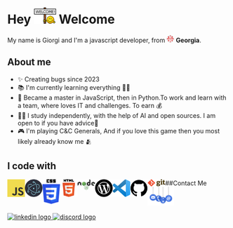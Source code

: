 <h1> Hey <img src="./assets/welcome.gif" width="50" /> Welcome</h1>

<p> My name is Giorgi and I'm a javascript developer, from <img src="/assets/flagofgeorgia.png" width="17" /> <b>Georgia</b>. </p>

## About me

- ✨ Creating bugs since 2023
- 📚 I'm currently learning everything 🤷‍♂️ 
- 🎯 Became a master in JavaScript, then in Python.To work and learn with a team, where loves IT and challenges. To earn 💰
- 👨‍💻 I study independently, with the help of AI and open sources. I am open to if you have advice🙏
- 🎮 I'm playing C&C Generals, And if you love this game then you most likely already know me  🫂

## I code with

<a href="https://www.javascript.com/" target="_blank">
  <img align="left" title="Javascript" alt="Javascript" width="40px" src="./assets/JavaScript-logo.png" />
</a>

<a href="https://www.electronjs.org/" target="_blank">
 <img align="left" title="Electron" alt="Electron" width="40px" src="./assets/Electron.png" />
</a>

<a href="https://www.w3.org/TR/CSS/#css" target="_blank">
 <img align="left" title="CSS" alt="CSS" width="40px" src="./assets/CSS3_logo.png" />
</a>

<a href="https://html.spec.whatwg.org/" target="_blank">
  <img align="left" title="HTML" alt="HTML" width="40px" src="./assets/HTML5_logo.png" />
</a>

<a href="https://nodejs.org/en" target="_blank">
  <img align="left" title="NodeJS" alt="NodeJS" width="40px" src="./assets/Node.js_logo.png" />
</a>

<a href="https://wordpress.com/" target="_blank">
  <img align="left" title="WordPress" alt="WordPress" width="40px" src="./assets/wordpress-logo.svg" />
</a>

<a href="https://code.visualstudio.com/" target="_blank">
  <img align="left" title="VisualStudio" alt="VisualStudio" width="40px" src="./assets/Visual_Studio_Code.png" />
</a>

<a href="https://github.com/" target="_blank">
  <img align="left" title="GitHub" alt="GitHub" width="40px" src="./assets/GitHub_Logo.png" />
</a>

<a href="https://git-scm.com/" target="_blank">
  <img align="left" title="Git" alt="Git" width="40px" src="./assets/Git-logo.png" />
</a>

##Contact Me <img src="./assets/contact me.jpg" width="60px"/>


<a href="https://www.linkedin.com/in/giorgi-aptsiauri-785250210/" target="_blank"/>
    <img src="https://user-images.githubusercontent.com/58090261/131448229-db296677-d07d-41ee-aa0f-4576a227f953.png" width="65" height="40" title="Linkedin" alt="linkedin logo"  />
  </a>

  <a href="https://discordapp.com/users/itl0ver/" target="_blank"/>
  <img src="https://camo.githubusercontent.com/5b475732a4ed305b1041d81185353428fb9860f5e5a5fe3249ee547e3b5aa69b/68747470733a2f2f63646e2e7261776769742e636f6d2f4e4e54696e2f646973636f72642d6c6f676f2f66343333333334342f7372632f6173736574732f616e696d61746564646973636f72642e737667" width="52" height="40" title="Discord" alt="discord logo"  />
</a>
